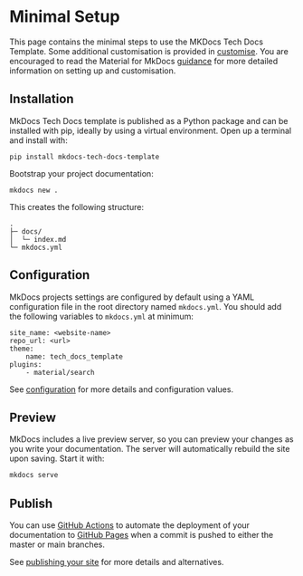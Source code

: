 # Minimal Setup

This page contains the minimal steps to use the MKDocs Tech Docs Template. Some additional customisation is provided in [customise](customise.md). You are encouraged to read the Material for MkDocs [guidance](https://squidfunk.github.io/mkdocs-material/) for more detailed information on setting up and customisation.

## Installation

MkDocs Tech Docs template is published as a Python package and can be installed with pip, ideally by using a virtual environment. Open up a terminal and install with:

```
pip install mkdocs-tech-docs-template
```

Bootstrap your project documentation:

```
mkdocs new .
```

This creates the following structure:

```
.
├─ docs/
│  └─ index.md
└─ mkdocs.yml
```

## Configuration

MkDocs projects settings are configured by default using a YAML configuration file in the root directory named `mkdocs.yml`. You should add the following variables to `mkdocs.yml` at minimum:

```
site_name: <website-name>
repo_url: <url>
theme:
    name: tech_docs_template
plugins:
    - material/search
```

See [configuration](https://www.mkdocs.org/user-guide/configuration/) for more details and configuration values.

## Preview

MkDocs includes a live preview server, so you can preview your changes as you write your documentation. The server will automatically rebuild the site upon saving. Start it with:

``` sh
mkdocs serve
```

## Publish

You can use [GitHub Actions](https://github.com/features/actions) to automate the deployment of your documentation to [GitHub Pages](https://pages.github.com/) when a commit is pushed to either the master or main branches. 

See [publishing your site](https://squidfunk.github.io/mkdocs-material/publishing-your-site/) for more details and alternatives.
